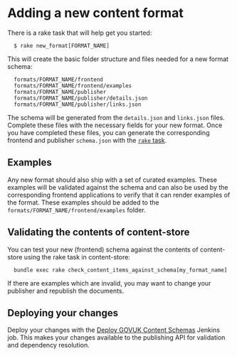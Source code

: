 # Adding a new content format

There is a rake task that will help get you started:

```
  $ rake new_format[FORMAT_NAME]
```

This will create the basic folder structure and files needed for a new format
schema:

```
  formats/FORMAT_NAME/frontend
  formats/FORMAT_NAME/frontend/examples
  formats/FORMAT_NAME/publisher
  formats/FORMAT_NAME/publisher/details.json
  formats/FORMAT_NAME/publisher/links.json
```

The schema will be generated from the `details.json` and `links.json` files.
Complete these files with the necessary fields for your new format. Once you
have completed these files, you can generate the corresponding frontend and
publisher `schema.json` with the [`rake` task](../README.md#Rakefile).

## Examples

Any new format should also ship with a set of curated examples. These examples
will be validated against the schema and can also be used by the corresponding
frontend applications to verify that it can render examples of the format. These
examples should be added to the `formats/FORMAT_NAME/frontend/examples` folder.

## Validating the contents of content-store

You can test your new (frontend) schema against the contents of content-store
using the rake task in content-store:

```
  bundle exec rake check_content_items_against_schema[my_format_name]
```

If there are examples which are invalid, you may want to change your publisher
and republish the documents.

## Deploying your changes

Deploy your changes with the [Deploy GOVUK Content Schemas](https://deploy.publishing.service.gov.uk/job/Deploy_GOVUK_Content_Schemas/) Jenkins job.  This makes your changes available to the publishing API for validation and dependency resolution.
